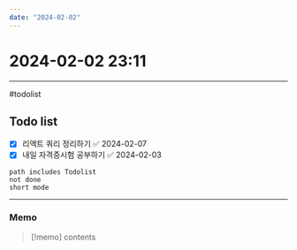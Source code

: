 ```yaml
---
date: "2024-02-02"
---
```

# 2024-02-02 23:11
---

#todolist


## Todo list
- [x] 리액트 쿼리 정리하기 ✅ 2024-02-07
- [x] 내일 자격증시험 공부하기 ✅ 2024-02-03
```tasks
path includes Todolist
not done
short mode
```
---
### Memo
> [!memo]
> contents
